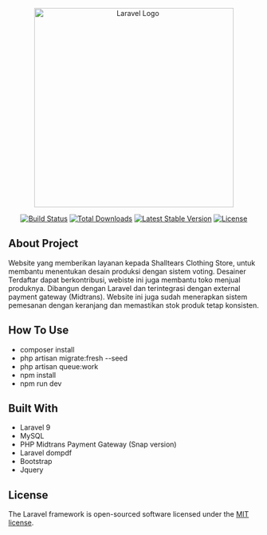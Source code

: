 <p align="center"><a href="https://laravel.com" target="_blank"><img src="https://raw.githubusercontent.com/laravel/art/master/logo-lockup/5%20SVG/2%20CMYK/1%20Full%20Color/laravel-logolockup-cmyk-red.svg" width="400" alt="Laravel Logo"></a></p>

<p align="center">
<a href="https://github.com/laravel/framework/actions"><img src="https://github.com/laravel/framework/workflows/tests/badge.svg" alt="Build Status"></a>
<a href="https://packagist.org/packages/laravel/framework"><img src="https://img.shields.io/packagist/dt/laravel/framework" alt="Total Downloads"></a>
<a href="https://packagist.org/packages/laravel/framework"><img src="https://img.shields.io/packagist/v/laravel/framework" alt="Latest Stable Version"></a>
<a href="https://packagist.org/packages/laravel/framework"><img src="https://img.shields.io/packagist/l/laravel/framework" alt="License"></a>
</p>

## About Project

Website yang memberikan layanan kepada Shalltears Clothing Store, untuk membantu menentukan desain produksi dengan sistem voting. Desainer Terdaftar dapat berkontribusi, webiste ini juga membantu toko menjual produknya. Dibangun dengan Laravel dan terintegrasi dengan external payment gateway (Midtrans). Website ini juga sudah menerapkan sistem pemesanan dengan keranjang dan memastikan stok produk tetap konsisten.

## How To Use

- composer install
- php artisan migrate:fresh --seed
- php artisan queue:work
- npm install
- npm run dev


## Built With

- Laravel 9
- MySQL
- PHP Midtrans Payment Gateway (Snap version)
- Laravel dompdf
- Bootstrap
- Jquery

## License

The Laravel framework is open-sourced software licensed under the [MIT license](https://opensource.org/licenses/MIT).
